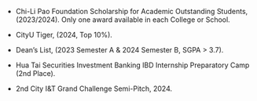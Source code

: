 - Chi-Li Pao Foundation Scholarship for Academic Outstanding Students,  
(2023/2024). Only one award available in each College or School.

- CityU Tiger, (2024, Top 10%).

- Dean’s List, (2023 Semester A & 2024 Semester B, SGPA > 3.7).

- Hua Tai Securities Investment Banking IBD Internship Preparatory Camp (2nd Place).

- 2nd City I&T Grand Challenge Semi-Pitch, 2024.
